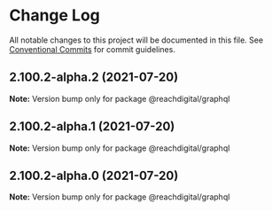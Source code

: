 # Change Log

All notable changes to this project will be documented in this file.
See [Conventional Commits](https://conventionalcommits.org) for commit guidelines.

## 2.100.2-alpha.2 (2021-07-20)

**Note:** Version bump only for package @reachdigital/graphql





## 2.100.2-alpha.1 (2021-07-20)

**Note:** Version bump only for package @reachdigital/graphql





## 2.100.2-alpha.0 (2021-07-20)

**Note:** Version bump only for package @reachdigital/graphql
